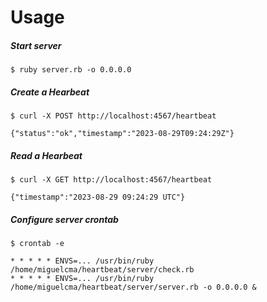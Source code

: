 # Usage

##### Start server

```
$ ruby server.rb -o 0.0.0.0
```

##### Create a Hearbeat

```
$ curl -X POST http://localhost:4567/heartbeat

{"status":"ok","timestamp":"2023-08-29T09:24:29Z"}
```

##### Read a Hearbeat

```
$ curl -X GET http://localhost:4567/heartbeat 

{"timestamp":"2023-08-29 09:24:29 UTC"}
```

##### Configure server crontab

```
$ crontab -e

* * * * * ENVS=... /usr/bin/ruby /home/miguelcma/heartbeat/server/check.rb
* * * * * ENVS=... /usr/bin/ruby /home/miguelcma/heartbeat/server/server.rb -o 0.0.0.0 &
```
